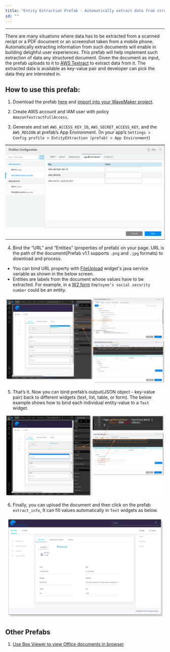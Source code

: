 ```yaml
---
title: "Entity Extraction Prefab - Automatically extract data from structured documents such as Invoices, Receipts"
id: ""
---
```

---

There are many situations where data has to be extracted from a scanned recipt or a PDF document or an screenshot taken from a mobile phone. Automatically extracting information from such documents will enable in building delighful user experiences. This prefab will help implement such extraction of data any structured document. Given the document as input, the prefab uploads to it to [AWS Textract](https://docs.aws.amazon.com/textract/latest/dg/what-is.html) to extract data from it. The extracted data is available as key-value pair and developer can pick the data they are interested in.


## How to use this prefab:

1. Download the prefab [here](https://github.com/wavemaker/prefab-entity-extractor/releases/latest) and [import into your WaveMaker project](/learn/app-development/widgets/custom-widgets.md#importing-prefabs).

2. Create AWS account and IAM user with policy `AmazonTextractFullAccess`.

3. Generate and set `AWS_ACCESS_KEY_ID`, `AWS_SECRET_ACCESS_KEY`, and the `AWS_REGION` at prefab’s App Environment. (In your app’s `Settings > Config profile > EntityEXtraction (prefab) > App Environment`)

![/learn/assets/entity-extraction-from-document-picture1.png](/learn/assets/entity-extraction-from-document-picture1.png)

4. Bind the “URL” and “Entities” (properties of prefab) on your page. URL is the path of the document(Prefab v1.1 supports `.png` and `.jpg` formats) to download and process. 
* You can bind URL property with [FileUpload](/learn/app-development/widgets/form-widgets/file-upload) widget's java service variable as shown in the below screen.  
* Entities are labels from the document whose values have to be extracted. For example, in a [W2 form](https://i0.wp.com/www.rgbrenner.com/wp-content/uploads/2015/02/W2.png) `Employee’s social security number` could be an entity.

![/learn/assets/entity-extraction-from-document-picture2.png](/learn/assets/entity-extraction-from-document-picture2.png)

5. That’s it. Now you can bind prefab’s output(JSON object - key-value pair) back to different widgets (text, list, table, or form). The below example shows how to bind each individual entity-value to a `Text` widget.

![/learn/assets/entity-extraction-from-document-picture3.png](/learn/assets/entity-extraction-from-document-picture3.png)

6. Finally, you can upload the document and then click on the prefab `extract_info`, It can fill values automatically in `Text` widgets as below.

![/learn/assets/entity-extraction-from-document-picture4.png](/learn/assets/entity-extraction-from-document-picture4.png)

## Other Prefabs
1. [Use Box Viewer to view Office documents in browser](/learn/app-development/widgets/prefab/box-viewer-prefab.md)
